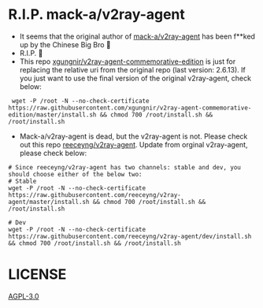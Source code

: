 # R.I.P. mack-a/v2ray-agent
- It seems that the original author of [mack-a/v2ray-agent](https://github.com/mack-a/v2ray-agent) has been f\*\*ked up by the Chinese Big Bro :nauseated_face: 
- R.I.P. :smiling_face_with_tear: 
- This repo [xgungnir/v2ray-agent-commemorative-edition](https://github.com/xgungnir/v2ray-agent-commemorative-edition) is just for replacing the relative uri from the original repo (last version: 2.6.13). If you just want to use the final version of the original v2ray-agent, check below:

```
 wget -P /root -N --no-check-certificate https://raw.githubusercontent.com/xgungnir/v2ray-agent-commemorative-edition/master/install.sh && chmod 700 /root/install.sh && /root/install.sh
```

- Mack-a/v2ray-agent is dead, but the v2ray-agent is not. Please check out this repo [reeceyng/v2ray-agent](https://github.com/reeceyng/v2ray-agent). Update from orginal v2ray-agent, please check below:

```
# Since reeceyng/v2ray-agent has two channels: stable and dev, you should choose either of the below two:
# Stable
wget -P /root -N --no-check-certificate https://raw.githubusercontent.com/reeceyng/v2ray-agent/master/install.sh && chmod 700 /root/install.sh && /root/install.sh

# Dev
wget -P /root -N --no-check-certificate https://raw.githubusercontent.com/reeceyng/v2ray-agent/dev/install.sh && chmod 700 /root/install.sh && /root/install.sh
```

# LICENSE
[AGPL-3.0](https://github.com/xgungnir/v2ray-agent-commemorative-edition/blob/master/LICENSE)

